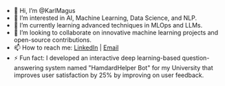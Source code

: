 - 👋 Hi, I’m @KarlMagus
- 👀 I’m interested in AI, Machine Learning, Data Science, and NLP.
- 🌱 I’m currently learning advanced techniques in MLOps and LLMs.
- 💞️ I’m looking to collaborate on innovative machine learning projects and open-source contributions.
- 📫 How to reach me: [LinkedIn](https://www.linkedin.com/in/ishraq-ahmad-737063315) | [Email](mailto:ishraq_ahmad@outlook.com)
- ⚡ Fun fact: I developed an interactive deep learning-based question-answering system named "HamdardHelper Bot" for my University that improves user satisfaction by 25% by improving on user feedback.

<!---
KarlMagus/KarlMagus is a ✨ special ✨ repository because its `README.md` (this file) appears on your GitHub profile.
You can click the Preview link to take a look at your changes.
--->
